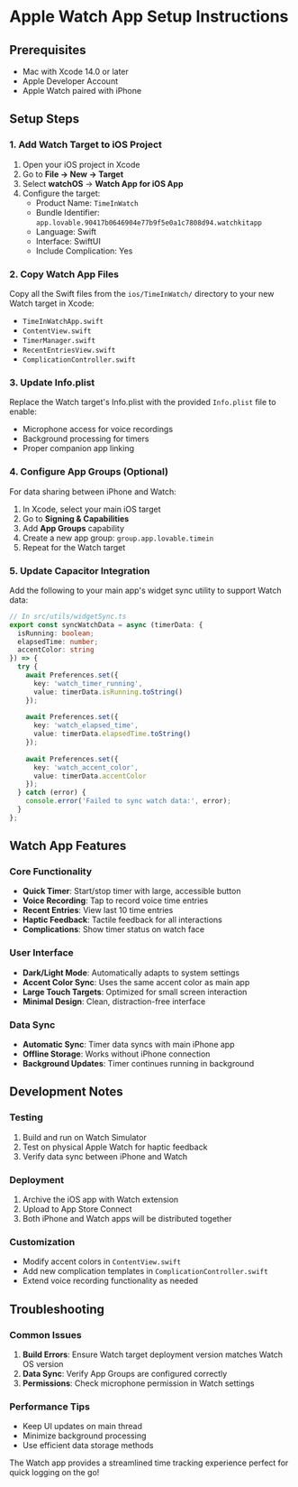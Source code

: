 # Apple Watch App Setup Instructions

## Prerequisites
- Mac with Xcode 14.0 or later
- Apple Developer Account
- Apple Watch paired with iPhone

## Setup Steps

### 1. Add Watch Target to iOS Project

1. Open your iOS project in Xcode
2. Go to **File → New → Target**
3. Select **watchOS** → **Watch App for iOS App**
4. Configure the target:
   - Product Name: `TimeInWatch`
   - Bundle Identifier: `app.lovable.90417b0646904e77b9f5e0a1c7808d94.watchkitapp`
   - Language: Swift
   - Interface: SwiftUI
   - Include Complication: Yes

### 2. Copy Watch App Files

Copy all the Swift files from the `ios/TimeInWatch/` directory to your new Watch target in Xcode:

- `TimeInWatchApp.swift`
- `ContentView.swift`
- `TimerManager.swift`
- `RecentEntriesView.swift`
- `ComplicationController.swift`

### 3. Update Info.plist

Replace the Watch target's Info.plist with the provided `Info.plist` file to enable:
- Microphone access for voice recordings
- Background processing for timers
- Proper companion app linking

### 4. Configure App Groups (Optional)

For data sharing between iPhone and Watch:

1. In Xcode, select your main iOS target
2. Go to **Signing & Capabilities**
3. Add **App Groups** capability
4. Create a new app group: `group.app.lovable.timein`
5. Repeat for the Watch target

### 5. Update Capacitor Integration

Add the following to your main app's widget sync utility to support Watch data:

```typescript
// In src/utils/widgetSync.ts
export const syncWatchData = async (timerData: { 
  isRunning: boolean; 
  elapsedTime: number; 
  accentColor: string 
}) => {
  try {
    await Preferences.set({
      key: 'watch_timer_running',
      value: timerData.isRunning.toString()
    });
    
    await Preferences.set({
      key: 'watch_elapsed_time',
      value: timerData.elapsedTime.toString()
    });
    
    await Preferences.set({
      key: 'watch_accent_color',
      value: timerData.accentColor
    });
  } catch (error) {
    console.error('Failed to sync watch data:', error);
  }
};
```

## Watch App Features

### Core Functionality
- **Quick Timer**: Start/stop timer with large, accessible button
- **Voice Recording**: Tap to record voice time entries
- **Recent Entries**: View last 10 time entries
- **Haptic Feedback**: Tactile feedback for all interactions
- **Complications**: Show timer status on watch face

### User Interface
- **Dark/Light Mode**: Automatically adapts to system settings
- **Accent Color Sync**: Uses the same accent color as main app
- **Large Touch Targets**: Optimized for small screen interaction
- **Minimal Design**: Clean, distraction-free interface

### Data Sync
- **Automatic Sync**: Timer data syncs with main iPhone app
- **Offline Storage**: Works without iPhone connection
- **Background Updates**: Timer continues running in background

## Development Notes

### Testing
1. Build and run on Watch Simulator
2. Test on physical Apple Watch for haptic feedback
3. Verify data sync between iPhone and Watch

### Deployment
1. Archive the iOS app with Watch extension
2. Upload to App Store Connect
3. Both iPhone and Watch apps will be distributed together

### Customization
- Modify accent colors in `ContentView.swift`
- Add new complication templates in `ComplicationController.swift`
- Extend voice recording functionality as needed

## Troubleshooting

### Common Issues
1. **Build Errors**: Ensure Watch target deployment version matches Watch OS version
2. **Data Sync**: Verify App Groups are configured correctly
3. **Permissions**: Check microphone permission in Watch settings

### Performance Tips
- Keep UI updates on main thread
- Minimize background processing
- Use efficient data storage methods

The Watch app provides a streamlined time tracking experience perfect for quick logging on the go!